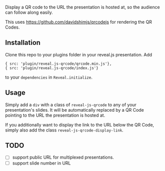 Display a QR code to the URL the presentation is hosted at, so the audience can follow along easily.

This uses https://github.com/davidshimjs/qrcodejs for rendering the QR Codes.

## Installation

Clone this repo to your plugins folder in your reveal.js presentation.
Add

```
{ src: 'plugin/reveal.js-qrcode/qrcode.min.js'},
{ src: 'plugin/reveal.js-qrcode/index.js'}
 ```
 
 to your `dependencies` in `Reveal.initialize`.

## Usage

Simply add a `div` with a class of `reveal-js-qrcode` to any of your presentation's slides. It will be automatically replaced by a QR Code pointing to the URL the presentation is hosted at.

If you additionally want to display the link to the URL below the QR Code, simply also add the class `reveal-js-qrcode-display-link`.

## TODO

- [ ] support public URL for multiplexed presentations.
- [ ] support slide number in URL
